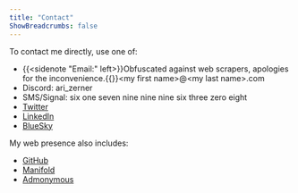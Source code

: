 ```yaml
---
title: "Contact"
ShowBreadcrumbs: false
---
```


To contact me directly, use one of:
- {{<sidenote "Email:" left>}}Obfuscated against web scrapers, apologies for the inconvenience.{{</sidenote>}}\<my first name\>@\<my last name\>.com
- Discord: ari_zerner
- SMS/Signal: six one seven nine nine nine six three zero eight
- [Twitter](https://x.com/AriZerner)
- [LinkedIn](https://www.linkedin.com/in/ari-zerner/)
- [BlueSky](https://bsky.app/profile/arizerner.com)

My web presence also includes:
- [GitHub](https://github.com/ari-zerner)
- [Manifold](https://manifold.markets/AriZerner)
- [Admonymous](https://www.admonymous.co/ari_zerner)